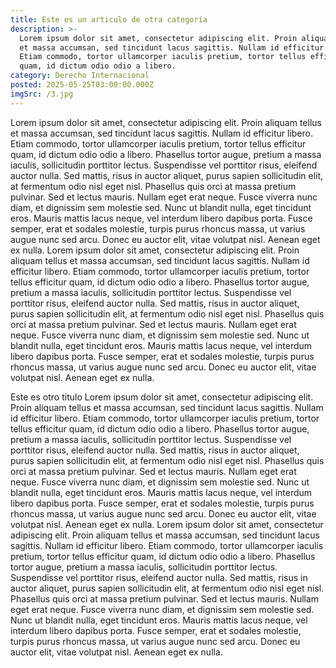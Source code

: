 ```yaml
---
title: Este es un articulo de otra categoría
description: >-
  Lorem ipsum dolor sit amet, consectetur adipiscing elit. Proin aliquam tellus
  et massa accumsan, sed tincidunt lacus sagittis. Nullam id efficitur libero.
  Etiam commodo, tortor ullamcorper iaculis pretium, tortor tellus efficitur
  quam, id dictum odio odio a libero. 
category: Derecho Internacional
posted: 2025-05-25T03:00:00.000Z
imgSrc: /3.jpg
---
```


Lorem ipsum dolor sit amet, consectetur adipiscing elit. Proin aliquam tellus et massa accumsan, sed tincidunt lacus sagittis. Nullam id efficitur libero. Etiam commodo, tortor ullamcorper iaculis pretium, tortor tellus efficitur quam, id dictum odio odio a libero. Phasellus tortor augue, pretium a massa iaculis, sollicitudin porttitor lectus. Suspendisse vel porttitor risus, eleifend auctor nulla. Sed mattis, risus in auctor aliquet, purus sapien sollicitudin elit, at fermentum odio nisl eget nisl. Phasellus quis orci at massa pretium pulvinar. Sed et lectus mauris. Nullam eget erat neque. Fusce viverra nunc diam, et dignissim sem molestie sed. Nunc ut blandit nulla, eget tincidunt eros. Mauris mattis lacus neque, vel interdum libero dapibus porta. Fusce semper, erat et sodales molestie, turpis purus rhoncus massa, ut varius augue nunc sed arcu. Donec eu auctor elit, vitae volutpat nisl. Aenean eget ex nulla.
Lorem ipsum dolor sit amet, consectetur adipiscing elit. Proin aliquam tellus et massa accumsan, sed tincidunt lacus sagittis. Nullam id efficitur libero. Etiam commodo, tortor ullamcorper iaculis pretium, tortor tellus efficitur quam, id dictum odio odio a libero. Phasellus tortor augue, pretium a massa iaculis, sollicitudin porttitor lectus. Suspendisse vel porttitor risus, eleifend auctor nulla. Sed mattis, risus in auctor aliquet, purus sapien sollicitudin elit, at fermentum odio nisl eget nisl. Phasellus quis orci at massa pretium pulvinar. Sed et lectus mauris. Nullam eget erat neque. Fusce viverra nunc diam, et dignissim sem molestie sed. Nunc ut blandit nulla, eget tincidunt eros. Mauris mattis lacus neque, vel interdum libero dapibus porta. Fusce semper, erat et sodales molestie, turpis purus rhoncus massa, ut varius augue nunc sed arcu. Donec eu auctor elit, vitae volutpat nisl. Aenean eget ex nulla.


Este es otro titulo
Lorem ipsum dolor sit amet, consectetur adipiscing elit. Proin aliquam tellus et massa accumsan, sed tincidunt lacus sagittis. Nullam id efficitur libero. Etiam commodo, tortor ullamcorper iaculis pretium, tortor tellus efficitur quam, id dictum odio odio a libero. Phasellus tortor augue, pretium a massa iaculis, sollicitudin porttitor lectus. Suspendisse vel porttitor risus, eleifend auctor nulla. Sed mattis, risus in auctor aliquet, purus sapien sollicitudin elit, at fermentum odio nisl eget nisl. Phasellus quis orci at massa pretium pulvinar. Sed et lectus mauris. Nullam eget erat neque. Fusce viverra nunc diam, et dignissim sem molestie sed. Nunc ut blandit nulla, eget tincidunt eros. Mauris mattis lacus neque, vel interdum libero dapibus porta. Fusce semper, erat et sodales molestie, turpis purus rhoncus massa, ut varius augue nunc sed arcu. Donec eu auctor elit, vitae volutpat nisl. Aenean eget ex nulla.
Lorem ipsum dolor sit amet, consectetur adipiscing elit. Proin aliquam tellus et massa accumsan, sed tincidunt lacus sagittis. Nullam id efficitur libero. Etiam commodo, tortor ullamcorper iaculis pretium, tortor tellus efficitur quam, id dictum odio odio a libero. Phasellus tortor augue, pretium a massa iaculis, sollicitudin porttitor lectus. Suspendisse vel porttitor risus, eleifend auctor nulla. Sed mattis, risus in auctor aliquet, purus sapien sollicitudin elit, at fermentum odio nisl eget nisl. Phasellus quis orci at massa pretium pulvinar. Sed et lectus mauris. Nullam eget erat neque. Fusce viverra nunc diam, et dignissim sem molestie sed. Nunc ut blandit nulla, eget tincidunt eros. Mauris mattis lacus neque, vel interdum libero dapibus porta. Fusce semper, erat et sodales molestie, turpis purus rhoncus massa, ut varius augue nunc sed arcu. Donec eu auctor elit, vitae volutpat nisl. Aenean eget ex nulla.
